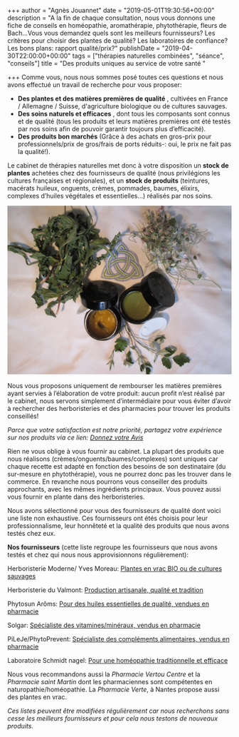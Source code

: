 +++
author = "Agnès Jouannet"
date = "2019-05-01T19:30:56+00:00"
description = "A la fin de chaque consultation, nous vous donnons une fiche de conseils en homéopathie, aromathérapie, phytothérapie, fleurs de Bach...Vous vous demandez quels sont les meilleurs fournisseurs? Les critères pour choisir des plantes de qualité? Les laboratoires de confiance? Les bons plans: rapport qualité/prix?"
publishDate = "2019-04-30T22:00:00+00:00"
tags = ["thérapies naturelles combinées", "séance", "conseils"]
title = "Des produits uniques  au service de votre santé "

+++
Comme vous, nous nous sommes posé toutes ces questions et nous avons effectué un travail de recherche pour vous proposer:

* **Des plantes et des matières premières de qualité** , cultivées en France / Allemagne / Suisse, d'agriculture biologique ou de cultures sauvages.
* **Des soins naturels et efficaces** , dont tous les composants sont connus et de qualité (tous les produits et leurs matières premières ont été testés par nos soins afin de pouvoir garantir toujours plus d’efficacité).
* **Des produits bon marchés** (Grâce à des achats en gros-prix pour professionnels/prix de gros/frais de ports réduits-: oui, le prix ne fait pas la qualité!).

Le cabinet de thérapies naturelles met donc à votre disposition un **stock de plantes** achetées chez des fournisseurs de qualité (nous privilégions les cultures françaises et régionales), et un **stock de produits** (teintures, macérats huileux, onguents, crèmes, pommades, baumes, élixirs, complexes d’huiles végétales et essentielles...) réalisés par nos soins.

![Pommade à l'arnica, onguent réparateur pour les allergies cutanées, plantes en vrac: Pissenlit, Pâquerettes et Framboisier.](/IMG_0729.JPG "Ci-dessus:")

Nous vous proposons uniquement de rembourser les matières premières ayant servies à l’élaboration de votre produit: aucun profit n’est réalisé par le cabinet, nous servons simplement d’intermédiaire pour vous éviter d’avoir à rechercher des herboristeries et des pharmacies pour trouver les produits conseillés!

_Parce que votre satisfaction est notre priorité, partagez votre expérience sur nos produits via ce lien:_ [_Donnez votre Avis_](https://www.google.com/search?hl=fr-FR&gl=fr&q=Cabinet+de+th%C3%A9rapies+naturelles,+500+Route+de+Clisson,+44120+Vertou&ludocid=10753520657052998457#lrd=0x4805e934f2e364d3:0x953c2e1020781b39,3)

Rien ne vous oblige à vous fournir au cabinet. La plupart des produits que nous réalisons (crèmes/onguents/baumes/complexes) sont uniques car chaque recette est adapté en fonction des besoins de son destinataire (du sur-mesure en phytothérapie), vous ne pourrez donc pas les trouver dans le commerce. En revanche nous pourrons vous conseiller des produits approchants, avec les mêmes ingrédients principaux. Vous pouvez aussi vous fournir en plante dans des herboristeries.

Nous avons sélectionné pour vous des fournisseurs de qualité dont voici une liste non exhaustive. Ces fournisseurs ont étés choisis pour leur professionnalisme, leur honnêteté et la qualité des produits que nous avons testés chez eux.

**Nos fournisseurs** (cette liste regroupe les fournisseurs que nous avons testés et chez qui nous nous approvisionnons régulièrement):

Herboristerie Moderne/ Yves Moreau: [Plantes en vrac BIO ou de cultures sauvages](https://www.herboristerie-moderne.fr/tisanes-infusions/plantes-simples/a/)

Herboristerie du Valmont: [Production artisanale, qualité et tradition](https://www.herboristerieduvalmont.com/content/4-qui-sommes-nous)

Phytosun Arôms: [Pour des huiles essentielles de qualité, vendues en pharmacie](https://www.phytosunaroms.com/)

Solgar: [Spécialiste des vitamines/minéraux, vendus en pharmacie](http://www.solgar.fr/produits/)

PiLeJe/PhytoPrevent: [Spécialiste des compléments alimentaires, vendus en pharmacie](https://www.commander-pileje.fr/)

Laboratoire Schmidt nagel: [Pour une homéopathie traditionnelle et efficace](https://www.amavita.ch/fr/catalogsearch/result?q=schmidt%20nagel)

Nous vous recommandons aussi la _Pharmacie Vertou Centre_ et la _Pharmacie saint Martin_ dont les pharmaciennes sont compétentes en naturopathie/homéopathie. La _Pharmacie Verte_, à Nantes propose aussi des plantes en vrac.

_Ces listes peuvent être modifiées régulièrement car nous recherchons sans cesse les meilleurs fournisseurs et pour cela nous testons de nouveaux produits._